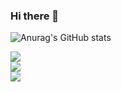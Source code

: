 ### Hi there 👋
![Anurag's GitHub stats](https://github-readme-stats.vercel.app/api?username=deril1709&show_icons=true&theme=tokyonight)

![](https://github-readme-stats.vercel.app/api?username=deril1709=radical&hide_border=false&include_all_commits=false&count_private=false)<br/>
![](https://github-readme-streak-stats.herokuapp.com/?user=deril1709=radical&hide_border=false)<br/>
![](https://github-readme-stats.vercel.app/api/top-langs/?username=Cderil1709=radical&hide_border=false&include_all_commits=false&count_private=false&layout=compact)





<!--
**richardenrico/richardenrico** is a ✨ _special_ ✨ repository because its `README.md` (this file) appears on your GitHub profile.

Here are some ideas to get you started:

- 🔭 I’m currently working on ...
- 🌱 I’m currently learning ...
- 👯 I’m looking to collaborate on ...
- 🤔 I’m looking for help with ...
- 💬 Ask me about ...
- 📫 How to reach me: ...
- 😄 Pronouns: ...
- ⚡ Fun fact: ...
-->
